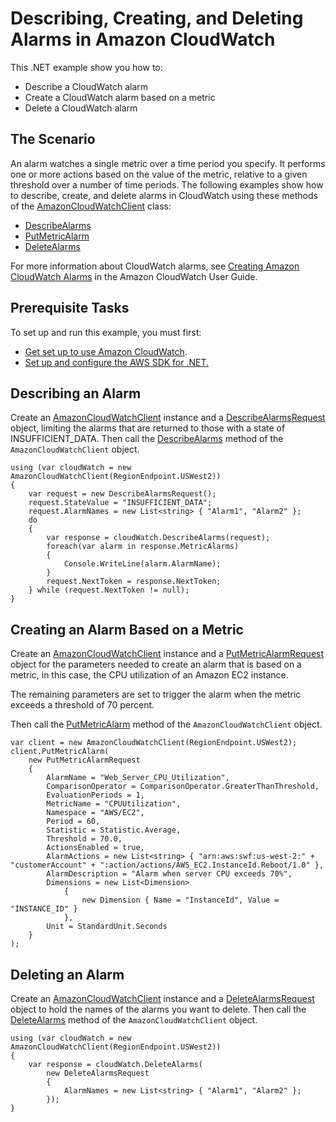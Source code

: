 # Describing, Creating, and Deleting Alarms in Amazon CloudWatch<a name="cloudwatch-creating-alarms-examples"></a>

This \.NET example show you how to:
+ Describe a CloudWatch alarm
+ Create a CloudWatch alarm based on a metric
+ Delete a CloudWatch alarm

## The Scenario<a name="cloudwatch-creating-alarms-examples"></a>

An alarm watches a single metric over a time period you specify\. It performs one or more actions based on the value of the metric, relative to a given threshold over a number of time periods\. The following examples show how to describe, create, and delete alarms in CloudWatch using these methods of the [AmazonCloudWatchClient](https://docs.aws.amazon.com/sdkfornet/v3/apidocs/items/CloudWatch/TCloudWatchClient.html) class:
+  [DescribeAlarms](https://docs.aws.amazon.com/sdkfornet/v3/apidocs/items/CloudWatch/MCloudWatchDescribeAlarmsDescribeAlarmsRequest.html) 
+  [PutMetricAlarm](https://docs.aws.amazon.com/sdkfornet/v3/apidocs/items/CloudWatch/MCloudWatchPutMetricAlarmPutMetricAlarmRequest.html) 
+  [DeleteAlarms](https://docs.aws.amazon.com/sdkfornet/v3/apidocs/items/CloudWatch/MCloudWatchDeleteAlarmsDeleteAlarmsRequest.html) 

For more information about CloudWatch alarms, see [Creating Amazon CloudWatch Alarms](https://docs.aws.amazon.com/AmazonCloudWatch/latest/monitoring/AlarmThatSendsEmail.html) in the Amazon CloudWatch User Guide\.

## Prerequisite Tasks<a name="cloudwatch-describe-alarms-prerequisites"></a>

To set up and run this example, you must first:
+  [Get set up to use Amazon CloudWatch](https://docs.aws.amazon.com/AmazonCloudWatch/latest/monitoring/GettingSetup.html)\.
+ [Set up and configure the AWS SDK for \.NET\.](net-dg-setup.md)

## Describing an Alarm<a name="cloudwatch-example-describing-alarms"></a>

Create an [AmazonCloudWatchClient](https://docs.aws.amazon.com/sdkfornet/v3/apidocs/items/CloudWatch/TCloudWatchClient.html) instance and a [DescribeAlarmsRequest](https://docs.aws.amazon.com/sdkfornet/v3/apidocs/items/CloudWatch/TDescribeAlarmsRequest.html) object, limiting the alarms that are returned to those with a state of INSUFFICIENT\_DATA\. Then call the [DescribeAlarms](https://docs.aws.amazon.com/sdkfornet/v3/apidocs/items/CloudWatch/MCloudWatchDescribeAlarmsDescribeAlarmsRequest.html) method of the `AmazonCloudWatchClient` object\.

```
using (var cloudWatch = new AmazonCloudWatchClient(RegionEndpoint.USWest2))
{
    var request = new DescribeAlarmsRequest();
    request.StateValue = "INSUFFICIENT_DATA";
    request.AlarmNames = new List<string> { "Alarm1", "Alarm2" };
    do
    {
        var response = cloudWatch.DescribeAlarms(request);
        foreach(var alarm in response.MetricAlarms)
        {
            Console.WriteLine(alarm.AlarmName);
        }
        request.NextToken = response.NextToken;
    } while (request.NextToken != null);
}
```

## Creating an Alarm Based on a Metric<a name="cloudwatch-example-creating-alarms-metric"></a>

Create an [AmazonCloudWatchClient](https://docs.aws.amazon.com/sdkfornet/v3/apidocs/items/CloudWatch/TCloudWatchClient.html) instance and a [PutMetricAlarmRequest](https://docs.aws.amazon.com/sdkfornet/v3/apidocs/items/CloudWatch/TPutMetricAlarmRequest.html) object for the parameters needed to create an alarm that is based on a metric, in this case, the CPU utilization of an Amazon EC2 instance\.

The remaining parameters are set to trigger the alarm when the metric exceeds a threshold of 70 percent\.

Then call the [PutMetricAlarm](https://docs.aws.amazon.com/sdkfornet/v3/apidocs/items/CloudWatch/MCloudWatchPutMetricAlarmPutMetricAlarmRequest.html) method of the `AmazonCloudWatchClient` object\.

```
var client = new AmazonCloudWatchClient(RegionEndpoint.USWest2);
client.PutMetricAlarm(
    new PutMetricAlarmRequest
    {
        AlarmName = "Web_Server_CPU_Utilization",
        ComparisonOperator = ComparisonOperator.GreaterThanThreshold,
        EvaluationPeriods = 1,
        MetricName = "CPUUtilization",
        Namespace = "AWS/EC2",
        Period = 60,
        Statistic = Statistic.Average,
        Threshold = 70.0,
        ActionsEnabled = true,
        AlarmActions = new List<string> { "arn:aws:swf:us-west-2:" + "customerAccount" + ":action/actions/AWS_EC2.InstanceId.Reboot/1.0" },
        AlarmDescription = "Alarm when server CPU exceeds 70%",
        Dimensions = new List<Dimension>
            {
                new Dimension { Name = "InstanceId", Value = "INSTANCE_ID" }
            },
        Unit = StandardUnit.Seconds
    }
);
```

## Deleting an Alarm<a name="cloudwatch-example-deleting-alarms"></a>

Create an [AmazonCloudWatchClient](https://docs.aws.amazon.com/sdkfornet/v3/apidocs/items/CloudWatch/TCloudWatchClient.html) instance and a [DeleteAlarmsRequest](https://docs.aws.amazon.com/sdkfornet/v3/apidocs/items/CloudWatch/TDeleteAlarmsRequest.html) object to hold the names of the alarms you want to delete\. Then call the [DeleteAlarms](https://docs.aws.amazon.com/sdkfornet/v3/apidocs/items/CloudWatch/MCloudWatchDeleteAlarmsDeleteAlarmsRequest.html) method of the `AmazonCloudWatchClient` object\.

```
using (var cloudWatch = new AmazonCloudWatchClient(RegionEndpoint.USWest2))
{
    var response = cloudWatch.DeleteAlarms(
        new DeleteAlarmsRequest
        {
            AlarmNames = new List<string> { "Alarm1", "Alarm2" };
        });
}
```